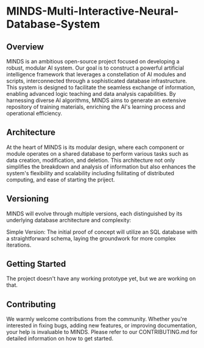 # MINDS-Multi-Interactive-Neural-Database-System

## Overview
MINDS is an ambitious open-source project focused on developing a robust, modular AI system. Our goal is to construct a powerful artificial intelligence framework that leverages a constellation of AI modules and scripts, interconnected through a sophisticated database infrastructure. 
This system is designed to facilitate the seamless exchange of information, enabling advanced logic teaching and data analysis capabilities. 
By harnessing diverse AI algorithms, MINDS aims to generate an extensive repository of training materials, enriching the AI's learning process and operational efficiency.

## Architecture
At the heart of MINDS is its modular design, where each component or module operates on a shared database to perform various tasks such as data creation, modification, and deletion. This architecture not only simplifies the breakdown and analysis of information but also enhances the system's flexibility and scalability including fsilitating of distributed computing, and ease of starting the priject.

## Versioning
MINDS will evolve through multiple versions, each distinguished by its underlying database architecture and complexity:

Simple Version: The initial proof of concept will utilize an SQL database with a straightforward schema, laying the groundwork for more complex iterations.

## Getting Started
The project doesn't have any working prototype yet, but we are working on that.

## Contributing
We warmly welcome contributions from the community. Whether you're interested in fixing bugs, adding new features, or improving documentation, your help is invaluable to MINDS. Please refer to our CONTRIBUTING.md for detailed information on how to get started.
